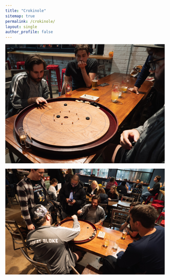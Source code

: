 ```yaml
---
title: "Crokinole"
sitemap: true
permalink: /crokinole/
layout: single
author_profile: false
---
```


![People playing crokinole](/assets/images/crokinole_1.jpg "Title")


![More people playing crokinole](/assets/images/crokinole_2.jpg "Title2")